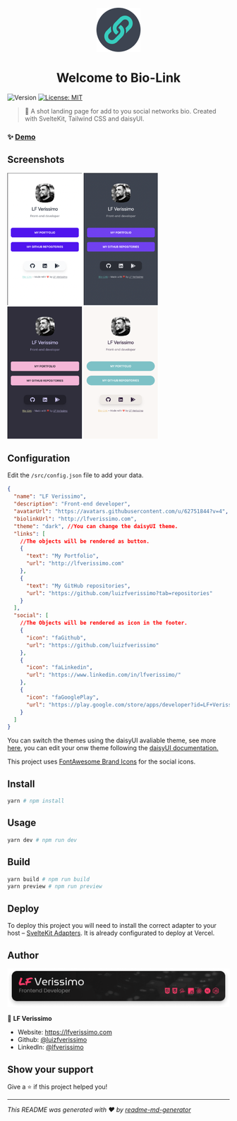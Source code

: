 <p align="center">
  <img src="/static/android-chrome-192x192.png" width="100px"/>
</p>

<h1 align="center">Welcome to Bio-Link</h1>
<p>
  <img alt="Version" src="https://img.shields.io/badge/version-0.0.1-blue.svg?cacheSeconds=2592000" />
  <a href="#" target="_blank">
    <img alt="License: MIT" src="https://img.shields.io/badge/License-MIT-yellow.svg" />
  </a>
</p>

> 🔗 A shot landing page for add to you social networks bio. Created with SvelteKit, Tailwind CSS and daisyUI.

### ✨ [Demo](https://pokedex-svelte-lfv.vercel.app/)

## Screenshots

<img src="/static/2.png" alt="Screenshot 2" height="300"/> <img src="/static/1.png" alt="Screenshot 1" height="300"/> <img src="/static/3.png" alt="Screenshot 3" height="300"/> <img src="/static/4.png" alt="Screenshot 4" height="300"/>

## Configuration

Edit the `/src/config.json` file to add your data.

```json
{
  "name": "LF Verissimo",
  "description": "Front-end developer",
  "avatarUrl": "https://avatars.githubusercontent.com/u/62751844?v=4",
  "biolinkUrl": "http://lfverissimo.com",
  "theme": "dark", //You can change the daisyUI theme.
  "links": [
    //The objects will be rendered as button.
    {
      "text": "My Portfolio",
      "url": "http://lfverissimo.com"
    },
    {
      "text": "My GitHub repositories",
      "url": "https://github.com/luizfverissimo?tab=repositories"
    }
  ],
  "social": [
    //The Objects will be rendered as icon in the footer.
    {
      "icon": "faGithub",
      "url": "https://github.com/luizfverissimo"
    },
    {
      "icon": "faLinkedin",
      "url": "https://www.linkedin.com/in/lfverissimo/"
    },
    {
      "icon": "faGooglePlay",
      "url": "https://play.google.com/store/apps/developer?id=LF+Verissimo"
    }
  ]
}
```

You can switch the themes using the daisyUI avaliable theme, see more [here](https://daisyui.com/docs/default-themes), you can edit your onw theme following the [daisyUI documentation.](https://daisyui.com/docs/add-themes)

This project uses [FontAwesome Brand Icons](https://www.npmjs.com/package/@fortawesome/free-brands-svg-icons) for the social icons.

## Install

```sh
yarn # npm install
```

## Usage

```sh
yarn dev # npm run dev
```

## Build

```sh
yarn build # npm run build
yarn preview # npm run preview
```

## Deploy

To deploy this project you will need to install the correct adapter to your host – [SvelteKit Adapters](https://kit.svelte.dev/docs#adapters). It is already configurated to deploy at Vercel.

## Author

[<img alt="Logo LF Verissimo - Front-end Developer" src="https://github.com/luizfverissimo/luizfverissimo/blob/8604eedb8ecf5eeb23f8ffae63cfdf8eba6513c3/banner.png?raw=true" />](https://lfverissimo.com)

👤 **LF Verissimo**

- Website: https://lfverissimo.com
- Github: [@luizfverissimo](https://github.com/luizfverissimo)
- LinkedIn: [@lfverissimo](https://linkedin.com/in/lfverissimo)

## Show your support

Give a ⭐️ if this project helped you!

---

_This README was generated with ❤️ by [readme-md-generator](https://github.com/kefranabg/readme-md-generator)_
